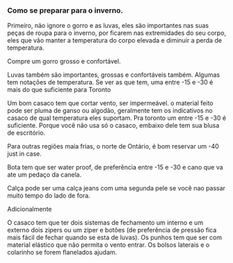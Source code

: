 ### Como se preparar para o inverno.

Primeiro, não ignore o gorro e as luvas, eles são importantes nas suas peças de roupa para o inverno, por ficarem nas extremidades do seu corpo, eles que vão manter a temperatura do corpo elevada e diminuir a perda de temperatura.

Compre um gorro grosso e confortável.

Luvas também são importantes, grossas e confortáveis também.
Algumas tem notações de temperatura. Se ver as que tem, uma entre -15 e -30 é mais do que suficiente para Toronto

Um bom casaco tem que cortar vento, ser impermeável. o material feito pode ser pluma de ganso ou algodão, geralmente tem os indicativos no casaco de qual temperatura eles suportam. Pra toronto um entre -15 e -30 é suficiente. Porque você não usa só o casaco, embaixo dele tem sua blusa de escritório.

Para outras regiões maia frias, o norte de Ontário, é bom reservar um -40 just in case.

Bota tem que ser water proof, de preferência entre -15 e -30 e cano que va ate um pedaço da canela.

Calça pode ser uma calça jeans com uma segunda pele se você nao passar muito tempo do lado de fora.

Adicionalmente

O casaco tem que ter dois sistemas de fechamento um interno e um externo dois zipers ou um ziper e botões (de preferência de pressão fica mais fácil de fechar quando se esta de luvas).
Os punhos tem que ser com material elástico que não permita o vento entrar.
Os bolsos laterais e o colarinho se forem flanelados ajudam.
